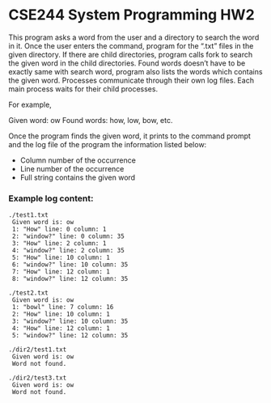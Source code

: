 # CSE244 System Programming HW2

This program asks a word from the user and a directory to search the word in it. Once the user enters the command, program for the “.txt” files in the given directory. If there are child directories, program calls fork to search the given word in the child directories. Found words doesn’t have to be exactly same with search word, program also lists the words which contains the given word. Processes communicate through their own log files. Each main process waits for their child processes.

For example,
 
Given word: ow
Found words: how, low, bow, etc.

Once the program finds the given word, it prints to the command prompt and the log file of the program the information listed below:

-	Column number of the occurrence
-	Line number of the occurrence
-	Full string contains the given word

### Example log content:
```
./test1.txt
 Given word is: ow
 1: "How" line: 0 column: 1
 2: "window?" line: 0 column: 35
 3: "How" line: 2 column: 1
 4: "window?" line: 2 column: 35
 5: "How" line: 10 column: 1
 6: "window?" line: 10 column: 35
 7: "How" line: 12 column: 1
 8: "window?" line: 12 column: 35

./test2.txt
 Given word is: ow
 1: "bowl" line: 7 column: 16
 2: "How" line: 10 column: 1
 3: "window?" line: 10 column: 35
 4: "How" line: 12 column: 1
 5: "window?" line: 12 column: 35

./dir2/test1.txt
 Given word is: ow
 Word not found. 

./dir2/test3.txt
 Given word is: ow
 Word not found. 
```

